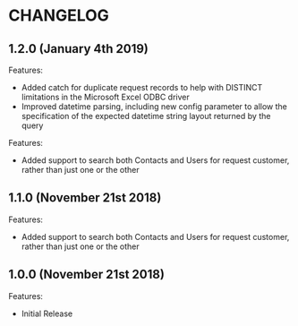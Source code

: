 # CHANGELOG

## 1.2.0 (January 4th 2019)

Features:

- Added catch for duplicate request records to help with DISTINCT limitations in the Microsoft Excel ODBC driver
- Improved datetime parsing, including new config parameter to allow the specification of the expected datetime string layout returned by the query

Features:

- Added support to search both Contacts and Users for request customer, rather than just one or the other

## 1.1.0 (November 21st 2018)

Features:

- Added support to search both Contacts and Users for request customer, rather than just one or the other

## 1.0.0 (November 21st 2018)

Features:

- Initial Release
